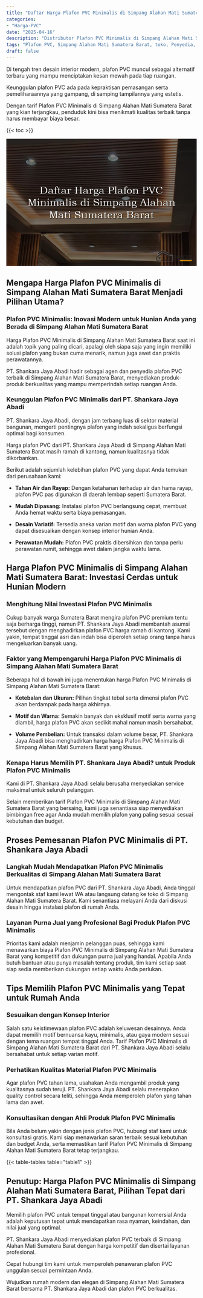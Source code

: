 ```yaml
---
title: "Daftar Harga Plafon PVC Minimalis di Simpang Alahan Mati Sumatera Barat"
categories: 
- "Harga-PVC"
date: "2025-04-16"
description: "Distributor Plafon PVC Minimalis di Simpang Alahan Mati Sumatera Barat bagi tempat tinggal, office, serta gerai. Produk terbaik, variasi motif, pilihan warna menarik, dengan servis pemasangan oleh teknisi profesional serta jaminan resmi!|Servis penjualan Plafon PVC Minimalis di Simpang Alahan Mati Sumatera Barat untuk kebutuhan rumah, office, atau ritel, dengan material berkualitas dan instalasi oleh tenaga ahli berpengalaman dan kepastian resmi.|Pilihan Plafon PVC Minimalis di Simpang Alahan Mati Sumatera Barat yang andal bagi hunian, kantor, serta toko, dengan material berkualitas dan pemasangan dikerjakan oleh teknisi berpengalaman serta garansi resmi.|Distribusi Plafon PVC Minimalis di Simpang Alahan Mati Sumatera Barat untuk tempat tinggal, perkantoran, serta toko, beserta panel berkualitas dan instalasi ditangani oleh tim berpengalaman, lengkap dengan kepastian resmi.}"
tags: "Plafon PVC, Simpang Alahan Mati Sumatera Barat, toko, Penyedia, distributor"
draft: false
---
```


Di tengah tren desain interior modern, plafon PVC muncul sebagai alternatif terbaru yang mampu menciptakan kesan mewah pada tiap ruangan.

Keunggulan plafon PVC ada pada kepraktisan pemasangan serta pemeliharaannya yang gampang, di samping tampilannya yang estetis.

Dengan tarif Plafon PVC Minimalis di Simpang Alahan Mati Sumatera Barat yang kian terjangkau, penduduk kini bisa menikmati kualitas terbaik tanpa harus membayar biaya besar.

{{< toc >}}

![Daftar Harga Plafon PVC Minimalis di Simpang Alahan Mati Sumatera Barat](/images/Harga-PVC/Daftar-Harga-Plafon-PVC-Minimalis-di-Simpang-Alahan-Mati-Sumatera-Barat.png)


## Mengapa Harga Plafon PVC Minimalis di Simpang Alahan Mati Sumatera Barat Menjadi Pilihan Utama?

### Plafon PVC Minimalis: Inovasi Modern untuk Hunian Anda yang Berada di Simpang Alahan Mati Sumatera Barat

Harga Plafon PVC Minimalis di Simpang Alahan Mati Sumatera Barat saat ini adalah topik yang paling dicari, apalagi oleh siapa saja yang ingin memiliki solusi plafon yang bukan cuma menarik, namun juga awet dan praktis perawatannya.

PT. Shankara Jaya Abadi hadir sebagai agen dan penyedia plafon PVC terbaik di Simpang Alahan Mati Sumatera Barat, menyediakan produk-produk berkualitas yang mampu memperindah setiap ruangan Anda.

### Keunggulan Plafon PVC Minimalis dari PT. Shankara Jaya Abadi

PT. Shankara Jaya Abadi, dengan jam terbang luas di sektor material bangunan, mengerti pentingnya plafon yang indah sekaligus berfungsi optimal bagi konsumen.

Harga plafon PVC dari PT. Shankara Jaya Abadi di Simpang Alahan Mati Sumatera Barat masih ramah di kantong, namun kualitasnya tidak dikorbankan.

Berikut adalah sejumlah kelebihan plafon PVC yang dapat Anda temukan dari perusahaan kami:

- **Tahan Air dan Rayap:** Dengan ketahanan terhadap air dan hama rayap, plafon PVC pas digunakan di daerah lembap seperti Sumatera Barat.

- **Mudah Dipasang:** Instalasi plafon PVC berlangsung cepat, membuat Anda hemat waktu serta biaya pemasangan.

- **Desain Variatif:** Tersedia aneka varian motif dan warna plafon PVC yang dapat disesuaikan dengan konsep interior hunian Anda.

- **Perawatan Mudah:** Plafon PVC praktis dibersihkan dan tanpa perlu perawatan rumit, sehingga awet dalam jangka waktu lama.

## Harga Plafon PVC Minimalis di Simpang Alahan Mati Sumatera Barat: Investasi Cerdas untuk Hunian Modern

### Menghitung Nilai Investasi Plafon PVC Minimalis

Cukup banyak warga Sumatera Barat mengira plafon PVC premium tentu saja berharga tinggi, namun PT. Shankara Jaya Abadi membantah asumsi tersebut dengan menghadirkan plafon PVC harga ramah di kantong. Kami yakin, tempat tinggal asri dan indah bisa diperoleh setiap orang tanpa harus mengeluarkan banyak uang.

### Faktor yang Mempengaruhi Harga Plafon PVC Minimalis di Simpang Alahan Mati Sumatera Barat

Beberapa hal di bawah ini juga menentukan harga Plafon PVC Minimalis di Simpang Alahan Mati Sumatera Barat:

- **Ketebalan dan Ukuran:** Pilihan tingkat tebal serta dimensi plafon PVC akan berdampak pada harga akhirnya.

- **Motif dan Warna:** Semakin banyak dan eksklusif motif serta warna yang diambil, harga plafon PVC akan sedikit mahal namun masih bersahabat.

- **Volume Pembelian:** Untuk transaksi dalam volume besar, PT. Shankara Jaya Abadi bisa menghadirkan harga harga Plafon PVC Minimalis di Simpang Alahan Mati Sumatera Barat yang khusus.

### Kenapa Harus Memilih PT. Shankara Jaya Abadi? untuk Produk Plafon PVC Minimalis

Kami di PT. Shankara Jaya Abadi selalu berusaha menyediakan service maksimal untuk seluruh pelanggan.

Selain memberikan tarif Plafon PVC Minimalis di Simpang Alahan Mati Sumatera Barat yang bersaing, kami juga senantiasa siap menyediakan bimbingan free agar Anda mudah memilih plafon yang paling sesuai sesuai kebutuhan dan budget.

## Proses Pemesanan Plafon PVC Minimalis di PT. Shankara Jaya Abadi

### Langkah Mudah Mendapatkan Plafon PVC Minimalis Berkualitas di Simpang Alahan Mati Sumatera Barat

Untuk mendapatkan plafon PVC dari PT. Shankara Jaya Abadi, Anda tinggal mengontak staf kami lewat WA atau langsung datang ke toko di Simpang Alahan Mati Sumatera Barat. Kami senantiasa melayani Anda dari diskusi desain hingga instalasi plafon di rumah Anda.

### Layanan Purna Jual yang Profesional Bagi Produk Plafon PVC Minimalis

Prioritas kami adalah menjamin pelanggan puas, sehingga kami menawarkan biaya Plafon PVC Minimalis di Simpang Alahan Mati Sumatera Barat yang kompetitif dan dukungan purna jual yang handal. Apabila Anda butuh bantuan atau punya masalah tentang produk, tim kami setiap saat siap sedia memberikan dukungan setiap waktu Anda perlukan.

## Tips Memilih Plafon PVC Minimalis yang Tepat untuk Rumah Anda

### Sesuaikan dengan Konsep Interior

Salah satu keistimewaan plafon PVC adalah keluwesan desainnya. Anda dapat memilih motif bernuansa kayu, minimalis, atau gaya modern sesuai dengan tema ruangan tempat tinggal Anda. Tarif Plafon PVC Minimalis di Simpang Alahan Mati Sumatera Barat dari PT. Shankara Jaya Abadi selalu bersahabat untuk setiap varian motif.

### Perhatikan Kualitas Material Plafon PVC Minimalis

Agar plafon PVC tahan lama, usahakan Anda mengambil produk yang kualitasnya sudah teruji. PT. Shankara Jaya Abadi selalu menerapkan quality control secara teliti, sehingga Anda memperoleh plafon yang tahan lama dan awet.

### Konsultasikan dengan Ahli Produk Plafon PVC Minimalis

Bila Anda belum yakin dengan jenis plafon PVC, hubungi staf kami untuk konsultasi gratis. Kami siap menawarkan saran terbaik sesuai kebutuhan dan budget Anda, serta memastikan tarif Plafon PVC Minimalis di Simpang Alahan Mati Sumatera Barat tetap terjangkau.

{{< table-tables table="table1" >}}

## Penutup: Harga Plafon PVC Minimalis di Simpang Alahan Mati Sumatera Barat, Pilihan Tepat dari PT. Shankara Jaya Abadi

Memilih plafon PVC untuk tempat tinggal atau bangunan komersial Anda adalah keputusan tepat untuk mendapatkan rasa nyaman, keindahan, dan nilai jual yang optimal.

PT. Shankara Jaya Abadi menyediakan plafon PVC terbaik di Simpang Alahan Mati Sumatera Barat dengan harga kompetitif dan disertai layanan profesional.

Cepat hubungi tim kami untuk memperoleh penawaran plafon PVC unggulan sesuai permintaan Anda.

Wujudkan rumah modern dan elegan di Simpang Alahan Mati Sumatera Barat bersama PT. Shankara Jaya Abadi dan plafon PVC berkualitas.